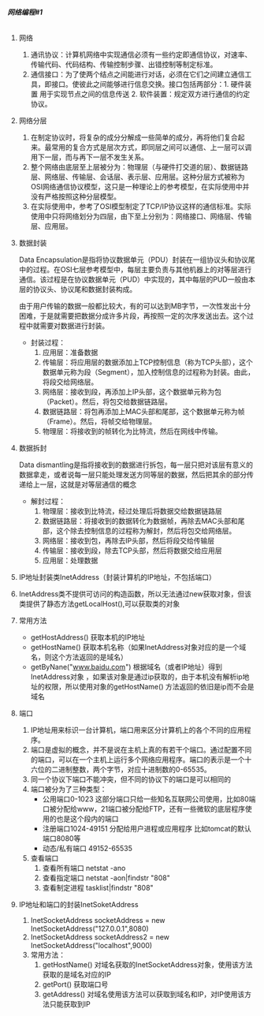 ###### **网络编程#1**

1. 网络

   1. 通讯协议：计算机网络中实现通信必须有一些约定即通信协议，对速率、传输代码、代码结构、传输控制步骤、出错控制等制定标准。
   2. 通信接口：为了使两个结点之间能进行对话，必须在它们之间建立通信工具，即接口。使彼此之间能够进行信息交换。接口包括两部分：1. 硬件装置 用于实现节点之间的信息传送   2. 软件装置：规定双方进行通信的约定协议。

2. 网络分层

   1. 在制定协议时，将复杂的成分分解成一些简单的成分，再将他们复合起来。最常用的复合方式是层次方式，即同层之间可以通信、上一层可以调用下一层，而与再下一层不发生关系。
   2. 整个网络由底层至上层被分为：物理层（与硬件打交道的层）、数据链路层、网络层、传输层、会话层、表示层、应用层。这种分层方式被称为OSI网络通信协议模型，这只是一种理论上的参考模型，在实际使用中并没有严格按照这种分层模型。
   3. 在实际使用中，参考了OSI模型制定了TCP/IP协议这样的通信标准。实际使用中只将网络划分为四层，由下至上分别为：网络接口、网络层、传输层、应用层。

3. 数据封装

   Data Encapsulation是指将协议数据单元（PDU）封装在一组协议头和协议尾中的过程。在OSI七层参考模型中，每层主要负责与其他机器上的对等层进行通信。该过程是在协议数据单元（PUD）中实现的，其中每层的PUD一般由本层的协议头、协议尾和数据封装构成。

   由于用户传输的数据一般都比较大，有的可以达到MB字节，一次性发出十分困难，于是就需要把数据分成许多片段，再按照一定的次序发送出去。这个过程中就需要对数据进行封装。 

   * 封装过程：
     1. 应用层：准备数据
     2. 传输层：将应用层的数据添加上TCP控制信息（称为TCP头部），这个数据单元称为段（Segment），加入控制信息的过程称为封装。由此，将段交给网络层。
     3. 网络层：接收到段，再添加上IP头部，这个数据单元称为包（Packet）。然后，将包交给数据链路层。
     4. 数据链路层：将包再添加上MAC头部和尾部，这个数据单元称为帧（Frame）。然后，将帧交给物理层。
     5. 物理层：将接收到的帧转化为比特流，然后在网线中传输。

4. 数据拆封

   Data dismantling是指将接收到的数据进行拆包，每一层只把对该层有意义的数据拿走，或者说每一层只能处理发送方同等层的数据，然后把其余的部分传递给上一层，这就是对等层通信的概念

   * 解封过程：
     1. 物理层：接收到比特流，经过处理后将数据交给数据链路层
     2. 数据链路层：将接收到的数据转化为数据帧，再除去MAC头部和尾部，这个除去控制信息的过程称为解封，然后将包交给网络层。
     3. 网络层：接收到包，再除去IP头部，然后将段交给传输层
     4. 传输层：接收到段，除去TCP头部，然后将数据交给应用层
     5. 应用层：处理数据

5.  IP地址封装类InetAddress（封装计算机的IP地址，不包括端口）

   1. InetAddress类不提供可访问的构造函数，所以无法通过new获取对象，但该类提供了静态方法getLocalHost(),可以获取类的对象
   2. 常用方法
      * getHostAddress()	获取本机的IP地址
      * getHostName()    获取本机名称（如果InetAddress对象对应的是一个域名，则这个方法返回的是域名）
      * getByNane("www.baidu.com")    根据域名（或者IP地址）得到InetAddress对象 ，如果该对象是通过ip获取的，由于本机没有解析ip地址的权限，所以使用对象的getHostName() 方法返回的依旧是ip而不会是域名

6. 端口

   1. IP地址用来标识一台计算机，端口用来区分计算机上的各个不同的应用程序。
   2. 端口是虚拟的概念，并不是说在主机上真的有若干个端口。通过配置不同的端口，可以在一个主机上运行多个网络应用程序。端口的表示是一个十六位的二进制整数，两个字节，对应十进制数的0-65535。
   3. 同一个协议下端口不能冲突，但不同的协议下的端口是可以相同的
   4. 端口被分为了三种类型：
      * 公用端口0-1023     这部分端口只给一些知名互联网公司使用，比如80端口被分配给www，21端口被分配给FTP，还有一些微软的底层程序使用的也是这个段内的端口
      * 注册端口1024-49151  分配给用户进程或应用程序  比如tomcat的默认端口8080等
      * 动态/私有端口  49152-65535
   5. 查看端口
      1. 查看所有端口 netstat -ano
      2. 查看指定端口 netstat -aon|findstr "808"
      3. 查看制定进程 tasklist|findstr "808"
      
7. IP地址和端口的封装InetSoketAddress
   1. InetSocketAddress socketAddress = new InetSocketAddress("127.0.0.1",8080)
   2. InetSocketAddress socketAddress2 = new InetSocketAddress("localhost",9000)
   3. 常用方法：
      1. getHostName() 对域名获取的InetSocketAddress对象，使用该方法获取的是域名对应的IP
      2. getPort() 获取端口号
      3. getAddress() 对域名使用该方法可以获取到域名和IP，对IP使用该方法只能获取到IP
